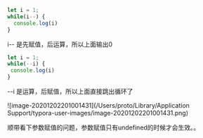 ```js
let i = 1;
while(i--) {
  console.log(i)
}
```

i-- 是先赋值，后运算，所以上面输出0

```js
let i = 1;
while(--i) {
 console.log(i)
}		
```

--i 是运算，后赋值，所以上面直接跳出循环了

![image-20201202201001431](/Users/proto/Library/Application Support/typora-user-images/image-20201202201001431.png)

顺带看下参数赋值的问题，参数赋值只有undefined的时候才会生效。。

